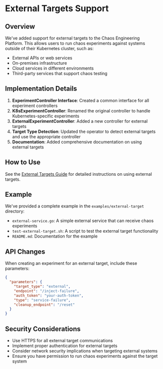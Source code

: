 # External Targets Support

## Overview

We've added support for external targets to the Chaos Engineering Platform. This allows users to run chaos experiments against systems outside of their Kubernetes cluster, such as:

- External APIs or web services
- On-premises infrastructure
- Cloud services in different environments
- Third-party services that support chaos testing

## Implementation Details

1. **ExperimentController Interface**: Created a common interface for all experiment controllers
2. **K8sExperimentController**: Renamed the original controller to handle Kubernetes-specific experiments
3. **ExternalExperimentController**: Added a new controller for external targets
4. **Target Type Detection**: Updated the operator to detect external targets and use the appropriate controller
5. **Documentation**: Added comprehensive documentation on using external targets

## How to Use

See the [External Targets Guide](external-targets.md) for detailed instructions on using external targets.

## Example

We've provided a complete example in the `examples/external-target` directory:

- `external-service.go`: A simple external service that can receive chaos experiments
- `test-external-target.sh`: A script to test the external target functionality
- `README.md`: Documentation for the example

## API Changes

When creating an experiment for an external target, include these parameters:

```json
{
  "parameters": {
    "target_type": "external",
    "endpoint": "/inject-failure",
    "auth_token": "your-auth-token",
    "type": "service-failure",
    "cleanup_endpoint": "/reset"
  }
}
```

## Security Considerations

- Use HTTPS for all external target communications
- Implement proper authentication for external targets
- Consider network security implications when targeting external systems
- Ensure you have permission to run chaos experiments against the target system